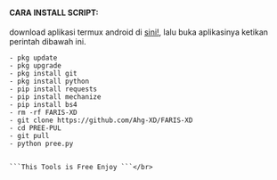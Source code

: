 
#### CARA INSTALL SCRIPT:
 download aplikasi termux android di [sini!](https://f-droid.org/repo/com.termux_117.apk), lalu buka aplikasinya ketikan perintah dibawah ini.
 ```
- pkg update
- pkg upgrade
- pkg install git
- pkg install python
- pip install requests
- pip install mechanize
- pip install bs4
- rm -rf FARIS-XD
- git clone https://github.com/Ahg-XD/FARIS-XD
- cd PREE-PUL
- git pull
- python pree.py
     

 ```This Tools is Free Enjoy ```</br>
